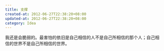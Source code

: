 ```yaml
---
title: 支撑
created-at: 2012-06-27T22:38:20+08:00
updated-at: 2012-06-27T22:38:20+08:00
category: Idea
---
```


我还是会脆弱的。最害怕的依旧是自己相信的人不是自己所相信的那个人；自己相信的世界不是自己所相信的世界。
